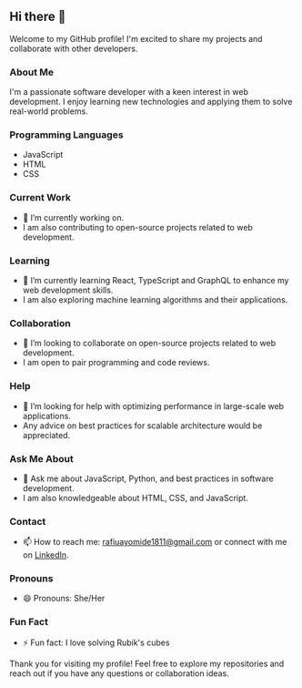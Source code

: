 ## Hi there 👋

Welcome to my GitHub profile! I'm excited to share my projects and collaborate with other developers.

### About Me
I'm a passionate software developer with a keen interest in web development. I enjoy learning new technologies and applying them to solve real-world problems.

### Programming Languages
- JavaScript
- HTML
- CSS

### Current Work
- 🔭 I’m currently working on.
- I am also contributing to open-source projects related to web development.

### Learning
- 🌱 I’m currently learning React, TypeScript and GraphQL to enhance my web development skills.
- I am also exploring machine learning algorithms and their applications.

### Collaboration
- 👯 I’m looking to collaborate on open-source projects related to web development.
- I am open to pair programming and code reviews.

### Help
- 🤔 I’m looking for help with optimizing performance in large-scale web applications.
- Any advice on best practices for scalable architecture would be appreciated.

### Ask Me About
- 💬 Ask me about JavaScript, Python, and best practices in software development.
- I am also knowledgeable about HTML, CSS, and JavaScript.

### Contact
- 📫 How to reach me: [rafiuayomide1811@gmail.com](mailto:rafiuayomide1811@gmail.com) or connect with me on [LinkedIn](https://www.linkedin.com/in/yourprofile).

### Pronouns
- 😄 Pronouns: She/Her

### Fun Fact
- ⚡ Fun fact: I love solving Rubik's cubes

Thank you for visiting my profile! Feel free to explore my repositories and reach out if you have any questions or collaboration ideas.
